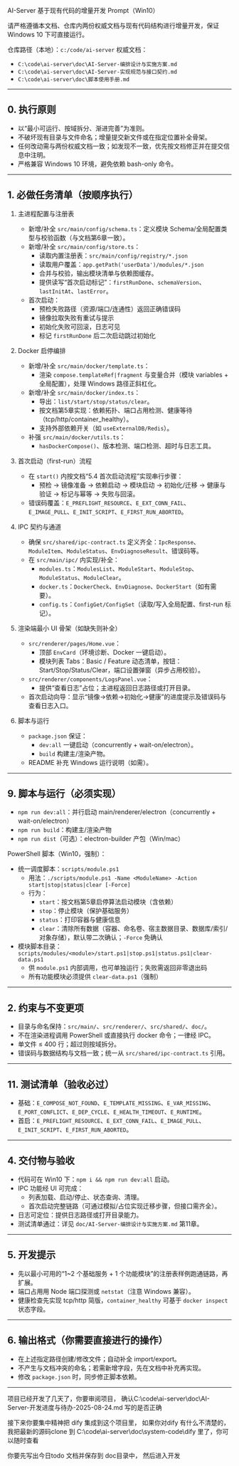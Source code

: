 AI-Server 基于现有代码的增量开发 Prompt（Win10）

请严格遵循本文档、仓库内两份权威文档与现有代码结构进行增量开发，保证 Windows 10 下可直接运行。

仓库路径（本地）：`c:/code/ai-server`
权威文档：
- `C:\code\ai-server\doc\AI-Server-编排设计与实施方案.md`
- `C:\code\ai-server\doc\AI-Server-实现规范与接口契约.md`
- `C:\code\ai-server\doc\脚本使用手册.md`
---

## 0. 执行原则
- 以“最小可运行、按域拆分、渐进完善”为准则。
- 不破坏现有目录与文件命名；增量提交新文件或在指定位置补全骨架。
- 任何改动需与两份权威文档一致；如发现不一致，优先按文档修正并在提交信息中注明。
- 严格兼容 Windows 10 环境，避免依赖 bash-only 命令。

---

## 1. 必做任务清单（按顺序执行）
1) 主进程配置与注册表
    - 新增/补全 `src/main/config/schema.ts`：定义模块 Schema/全局配置类型与校验函数（与文档第6章一致）。
    - 新增/补全 `src/main/config/store.ts`：
        - 读取内置注册表：`src/main/config/registry/*.json`
        - 读取用户覆盖：`app.getPath('userData')/modules/*.json`
        - 合并与校验，输出模块清单与依赖图缓存。
        - 提供读写“首次启动标记”：`firstRunDone`、`schemaVersion`、`lastInitAt`、`lastError`。
    - 首次启动：
        - 预检失败路径（资源/端口/连通性）返回正确错误码
        - 镜像拉取失败有重试与提示
        - 初始化失败可回滚，日志可见
        - 标记 `firstRunDone` 后二次启动跳过初始化

2) Docker 启停编排
    - 新增/补全 `src/main/docker/template.ts`：
        - 渲染 `compose.templateRef|fragment` 与变量合并（模块 variables + 全局配置），处理 Windows 路径正斜杠化。
    - 新增/补全 `src/main/docker/index.ts`：
        - 导出：`list/start/stop/status/clear`。
        - 按文档第5章实现：依赖拓扑、端口占用检测、健康等待（tcp/http/container_healthy）。
        - 支持外部依赖开关（如 `useExternalDB/Redis`）。
    - 补强 `src/main/docker/utils.ts`：
        - `hasDockerCompose()`、版本检测、端口检测、超时与日志工具。

3) 首次启动（first-run）流程
    - 在 `start()` 内按文档“5.4 首次启动流程”实现串行步骤：
        - 预检 → 镜像准备 → 依赖启动 → 模块启动 → 初始化/迁移 → 健康与验证 → 标记与幂等 → 失败与回滚。
    - 错误码覆盖：`E_PREFLIGHT_RESOURCE`、`E_EXT_CONN_FAIL`、`E_IMAGE_PULL`、`E_INIT_SCRIPT`、`E_FIRST_RUN_ABORTED`。

4) IPC 契约与通道
    - 确保 `src/shared/ipc-contract.ts` 定义齐全：`IpcResponse`、`ModuleItem`、`ModuleStatus`、`EnvDiagnoseResult`、错误码等。
    - 在 `src/main/ipc/` 内实现/补全：
        - `modules.ts`：`ModulesList`、`ModuleStart`、`ModuleStop`、`ModuleStatus`、`ModuleClear`。
        - `docker.ts`：`DockerCheck`、`EnvDiagnose`、`DockerStart`（如有需要）。
        - `config.ts`：`ConfigGet/ConfigSet`（读取/写入全局配置、first-run 标记）。

5) 渲染端最小 UI 骨架（如缺失则补全）
    - `src/renderer/pages/Home.vue`：
        - 顶部 `EnvCard`（环境诊断、Docker 一键启动）。
        - 模块列表 Tabs：Basic / Feature 动态清单，按钮：Start/Stop/Status/Clear，端口设置弹窗（异步占用校验）。
    - `src/renderer/components/LogsPanel.vue`：
        - 提供“查看日志”占位；主进程返回日志路径或打开目录。
    - 首次启动向导：显示“镜像→依赖→初始化→健康”的进度提示及错误码与查看日志入口。

6) 脚本与运行
    - `package.json` 保证：
        - `dev:all` 一键启动（concurrently + wait-on/electron）。
        - `build` 构建主/渲染产物。
    - README 补充 Windows 运行说明（如需）。

---

## 9. 脚本与运行（必须实现）
- `npm run dev:all`：并行启动 main/renderer/electron（concurrently + wait-on/electron）
- `npm run build`：构建主/渲染产物
- `npm run dist`（可选）：electron-builder 产包（Win/mac）

PowerShell 脚本（Win10，强制）：

- 统一调度脚本：`scripts/module.ps1`
    - 用法：`./scripts/module.ps1 -Name <ModuleName> -Action start|stop|status|clear [-Force]`
    - 行为：
        - `start`：按文档第5章启停算法启动模块（含依赖）
        - `stop`：停止模块（保护基础服务）
        - `status`：打印容器与健康信息
        - `clear`：清除所有数据（容器、命名卷、宿主数据目录、数据库/索引/对象存储），默认带二次确认；`-Force` 免确认
- 模块脚本目录：`scripts/modules/<module>/start.ps1|stop.ps1|status.ps1|clear-data.ps1`
    - 供 `module.ps1` 内部调用，也可单独运行；失败需返回非零退出码
    - 所有功能模块必须提供 `clear-data.ps1`（强制）

---

## 2. 约束与不变更项
- 目录与命名保持：`src/main/`、`src/renderer/`、`src/shared/`、`doc/`。
- 不在渲染进程调用 PowerShell 或直接执行 docker 命令；一律经 IPC。
- 单文件 ≤ 400 行；超过则按域拆分。
- 错误码与数据结构与文档一致；统一从 `src/shared/ipc-contract.ts` 引用。

---

## 11. 测试清单（验收必过）
- 基础：`E_COMPOSE_NOT_FOUND`、`E_TEMPLATE_MISSING`、`E_VAR_MISSING`、`E_PORT_CONFLICT`、`E_DEP_CYCLE`、`E_HEALTH_TIMEOUT`、`E_RUNTIME`。
- 首启：`E_PREFLIGHT_RESOURCE`、`E_EXT_CONN_FAIL`、`E_IMAGE_PULL`、`E_INIT_SCRIPT`、`E_FIRST_RUN_ABORTED`。

---

## 4. 交付物与验收
- 代码可在 Win10 下：`npm i && npm run dev:all` 启动。
- IPC 功能经 UI 可完成：
    - 列表加载、启动/停止、状态查询、清理。
    - 首次启动完整链路（可通过模拟/占位实现迁移步骤，但接口需齐全）。
- 日志可定位：提供日志路径或打开目录能力。
- 测试清单通过：详见 `doc/AI-Server-编排设计与实施方案.md` 第11章。

---

## 5. 开发提示
- 先以最小可用的“1~2 个基础服务 + 1 个功能模块”的注册表样例跑通链路，再扩展。
- 端口占用用 Node 端口探测或 `netstat`（注意 Windows 兼容）。
- 健康检查先实现 tcp/http 简版，`container_healthy` 可基于 `docker inspect` 状态字段。

---

## 6. 输出格式（你需要直接进行的操作）
- 在上述指定路径创建/修改文件；自动补全 import/export。
- 不产生与文档冲突的命名；若需新增字段，先在文档中补充再实现。
- 修改 `package.json` 时，同步修正脚本依赖。

---

项目已经开发了几天了，你要审阅项目， 确认C:\code\ai-server\doc\AI-Server-开发进度与待办-2025-08-24.md 写的是否正确

接下来你要集中精神把 dify 集成到这个项目里， 如果你对dify 有什么不清楚的， 我把最新的源码clone 到 C:\code\ai-server\doc\system-code\dify 里了，你可以随时查看

你要先写出今日todo 文档并保存到 doc目录中， 然后进入开发
